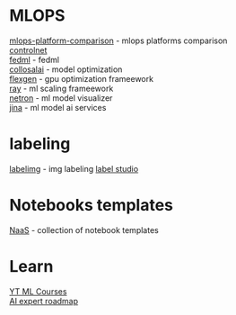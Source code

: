 # MLOPS

[mlops-platform-comparison](https://github.com/thoughtworks/mlops-platforms) - mlops platforms comparison \
[controlnet](https://github.com/lllyasviel/ControlNet) \
[fedml](https://doc.fedml.ai/starter/getting_started.html) - fedml \
[collosalai](https://github.com/hpcaitech/ColossalAI) - model optimization \
[flexgen](https://github.com/FMInference/FlexGen) - gpu optimization frameework \
[ray](https://github.com/ray-project/ray) - ml scaling frameework \
[netron](https://github.com/lutzroeder/netron) - ml model visualizer \
[jina](https://github.com/jina-ai/jina) - ml model ai services

# labeling
[labelimg](https://github.com/heartexlabs/labelImg) - img labeling
[label studio](https://github.com/heartexlabs/label-studio)

# Notebooks templates

[NaaS](https://github.com/jupyter-naas/awesome-notebooks) - collection of notebook templates

# Learn
[YT ML Courses](https://github.com/dair-ai/ML-YouTube-Courses) \
[AI expert roadmap](https://github.com/AMAI-GmbH/AI-Expert-Roadmap)
